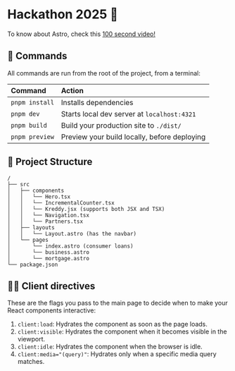 # Hackathon 2025 🎃
To know about Astro, check this [100 second video!](https://youtu.be/dsTXcSeAZq8?si=5PXTrFGxC7zfm1is)


## 🧞 Commands

All commands are run from the root of the project, from a terminal:

| Command                | Action                                           |
| :--------------------- | :----------------------------------------------- |
| `pnpm install`         | Installs dependencies                            |
| `pnpm dev`             | Starts local dev server at `localhost:4321`      |
| `pnpm build`           | Build your production site to `./dist/`          |
| `pnpm preview`         | Preview your build locally, before deploying     |

## 🚀 Project Structure

```text
/
├── src
│   ├── components
│   │   └── Hero.tsx
│   │   └── IncrementalCounter.tsx
│   │   └── Kreddy.jsx (supports both JSX and TSX)
│   │   └── Navigation.tsx
│   │   └── Partners.tsx
│   ├── layouts
│   │   └── Layout.astro (has the navbar)
│   └── pages
│       └── index.astro (consumer loans)
│       └── business.astro
│       └── mortgage.astro
└── package.json
```

## 🧑‍💻 Client directives

These are the flags you pass to the main page to decide when to make your React components interactive:

1. `client:load`: Hydrates the component as soon as the page loads.
1. `client:visible`: Hydrates the component when it becomes visible in the viewport.
1. `client:idle`: Hydrates the component when the browser is idle.
1. `client:media="(query)"`: Hydrates only when a specific media query matches.
